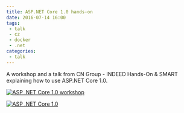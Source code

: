 ```yaml
---
title: ASP.NET Core 1.0 hands-on 
date: 2016-07-14 16:00
tags: 
 - talk
 - cz
 - docker
 - .net
categories:
 - talk
---
```


A workshop and a talk from CN Group - INDEED Hands-On & SMART explaining how to use ASP.NET Core 1.0.

<!-- more -->

[![ASP .NET Core 1.0 workshop](http://img.youtube.com/vi/Ggmqxz3rzP4/0.jpg)](https://www.youtube.com/watch?v=Ggmqxz3rzP4 "ASP .NET Core 1.0 workshop")

[![ASP .NET Core 1.0](http://img.youtube.com/vi/aXElvopOf0Y/0.jpg)](https://www.youtube.com/watch?v=aXElvopOf0Y "ASP .NET Core 1.0")